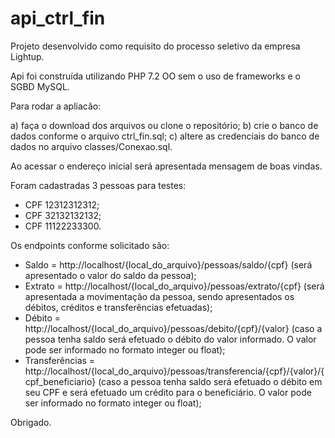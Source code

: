 # api_ctrl_fin
 
Projeto desenvolvido como requisito do processo seletivo da empresa Lightup.

Api foi construída utilizando PHP 7.2 OO sem o uso de frameworks e o SGBD MySQL.

Para rodar a apliacão:

a) faça o download dos arquivos ou clone o repositório;
b) crie o banco de dados conforme o arquivo ctrl_fin.sql;
c) altere as credenciais do banco de dados no arquivo classes/Conexao.sql.

Ao acessar o endereço inicial será apresentada mensagem de boas vindas.

Foram cadastradas 3 pessoas para testes:
- CPF 12312312312;
- CPF 32132132132;
- CPF 11122233300.

Os endpoints conforme solicitado são:

- Saldo = http://localhost/{local_do_arquivo}/pessoas/saldo/{cpf} (será apresentado o valor do saldo da pessoa);
- Extrato = http://localhost/{local_do_arquivo}/pessoas/extrato/{cpf} (será apresentada a movimentação da pessoa, sendo apresentados os débitos, créditos e transferências efetuadas);
- Débito = http://localhost/{local_do_arquivo}/pessoas/debito/{cpf}/{valor} (caso a pessoa tenha saldo será efetuado o débito do valor informado. O valor pode ser informado no formato integer ou float);
- Transferências = http://localhost/{local_do_arquivo}/pessoas/transferencia/{cpf}/{valor}/{cpf_beneficiario} (caso a pessoa tenha saldo será efetuado o débito em seu CPF e será efetuado um crédito para o beneficiário. O valor pode ser informado no formato integer ou float);

Obrigado.


